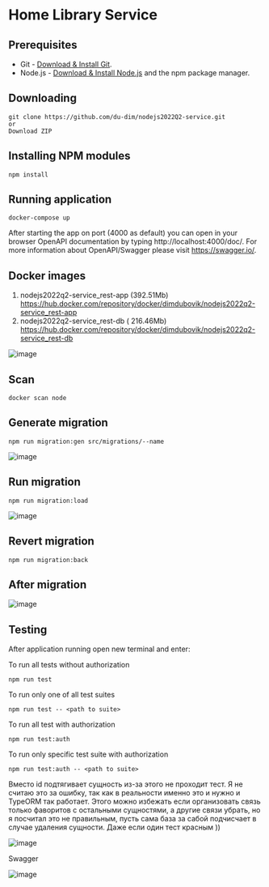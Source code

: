 # Home Library Service

## Prerequisites

- Git - [Download & Install Git](https://git-scm.com/downloads).
- Node.js - [Download & Install Node.js](https://nodejs.org/en/download/) and the npm package manager.

## Downloading

```
git clone https://github.com/du-dim/nodejs2022Q2-service.git
or
Download ZIP
```

## Installing NPM modules

```
npm install
```

## Running application

```
docker-compose up
```

After starting the app on port (4000 as default) you can open
in your browser OpenAPI documentation by typing http://localhost:4000/doc/.
For more information about OpenAPI/Swagger please visit https://swagger.io/.


## Docker images

1) nodejs2022q2-service_rest-app (392.51Mb)
https://hub.docker.com/repository/docker/dimdubovik/nodejs2022q2-service_rest-app
2) nodejs2022q2-service_rest-db ( 216.46Mb)
https://hub.docker.com/repository/docker/dimdubovik/nodejs2022q2-service_rest-db

![image](https://user-images.githubusercontent.com/86885956/182045249-1daba547-ae95-4342-94c4-803e88f0cf7e.png)

## Scan 

```
docker scan node
```

## Generate migration

```
npm run migration:gen src/migrations/--name
```
![image](https://user-images.githubusercontent.com/86885956/182044700-a2f3b0f7-2988-4bf2-baa6-40897e11e4eb.png)

## Run migration

```
npm run migration:load
```
![image](https://user-images.githubusercontent.com/86885956/182044845-c32a841a-d963-4906-b190-cfc1df634b2b.png)

## Revert migration

```
npm run migration:back
```

## After migration

![image](https://user-images.githubusercontent.com/86885956/182044985-1ef3dad3-47f0-4683-91c1-acb39fb053ab.png)


## Testing

After application running open new terminal and enter:

To run all tests without authorization

```
npm run test
```

To run only one of all test suites

```
npm run test -- <path to suite>
```

To run all test with authorization

```
npm run test:auth
```

To run only specific test suite with authorization

```
npm run test:auth -- <path to suite>
```
Вместо id подтягивает сущность из-за этого не проходит тест. Я не считаю это за ошибку, так как в реальности именно это и нужно и TypeORM так работает. Этого можно избежать если организовать связь только фаворитов с остальными сущностями, а другие связи убрать, но я посчитал это не правильным, пусть сама база за сабой подчисчает в случае удаления сущности. Даже если один тест красным ))

![image](https://user-images.githubusercontent.com/86885956/182045034-2c8b2ea4-a388-46f1-b4ce-6073b83f5de4.png)

Swagger

![image](https://user-images.githubusercontent.com/86885956/182045057-10be4262-9026-4e32-b830-c2bcf9425be1.png)




